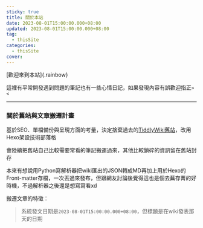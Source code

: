```yaml
---
sticky: true
title: 關於本站
date: 2023-08-01T15:00:00.000+08:00
updated: 2023-08-01T15:00:00.000+08:00
tag: 
  - thisSite
categories: 
  - thisSite
cover: 
---
```

[歡迎來到本站]{.rainbow}

這裡有平常開發遇到問題的筆記也有一些心情日記，如果發現內容有誤歡迎指正`><`

***
### 關於舊站與文章搬遷計畫
基於SEO、單檔備份與呈現方面的考量，決定捨棄過去的[TiddlyWiki舊站](https://x200706.github.io/)，改用Hexo架設技術部落格

會陸續把舊站自己比較需要常看的筆記搬運過來，其他比較鎖碎的資訊留在舊站封存

本來有想說用Python寫解析器把wiki匯出的JSON轉成MD再加上用於Hexo的Front-matter存檔，一次丟過來發布，但跟網友討論後覺得這也是個去蕪存菁的好時機，不過解析器之後還是想寫寫看xd

搬遷文章的特徵：
>系統發文日期是`2023-08-01T15:00:00.000+08:00`，但標題是在wiki發表那天的日期